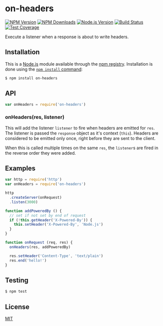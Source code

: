 # on-headers

[![NPM Version][npm-version-image]][npm-url]
[![NPM Downloads][npm-downloads-image]][npm-url]
[![Node.js Version][node-version-image]][node-version-url]
[![Build Status][travis-image]][travis-url]
[![Test Coverage][coveralls-image]][coveralls-url]

Execute a listener when a response is about to write headers.

## Installation

This is a [Node.js](https://nodejs.org/en/) module available through the
[npm registry](https://www.npmjs.com/). Installation is done using the
[`npm install` command](https://docs.npmjs.com/getting-started/installing-npm-packages-locally):

```sh
$ npm install on-headers
```

## API

<!-- eslint-disable no-unused-vars -->

```js
var onHeaders = require('on-headers')
```

### onHeaders(res, listener)

This will add the listener `listener` to fire when headers are emitted for `res`.
The listener is passed the `response` object as it's context (`this`). Headers are
considered to be emitted only once, right before they are sent to the client.

When this is called multiple times on the same `res`, the `listener`s are fired
in the reverse order they were added.

## Examples

```js
var http = require('http')
var onHeaders = require('on-headers')

http
  .createServer(onRequest)
  .listen(3000)

function addPoweredBy () {
  // set if not set by end of request
  if (!this.getHeader('X-Powered-By')) {
    this.setHeader('X-Powered-By', 'Node.js')
  }
}

function onRequest (req, res) {
  onHeaders(res, addPoweredBy)

  res.setHeader('Content-Type', 'text/plain')
  res.end('hello!')
}
```

## Testing

```sh
$ npm test
```

## License

[MIT](LICENSE)

[coveralls-image]: https://badgen.net/coveralls/c/github/jshttp/on-headers/master
[coveralls-url]: https://coveralls.io/r/jshttp/on-headers?branch=master
[node-version-image]: https://badgen.net/npm/node/on-headers
[node-version-url]: https://nodejs.org/en/download
[npm-downloads-image]: https://badgen.net/npm/dm/on-headers
[npm-url]: https://npmjs.org/package/on-headers
[npm-version-image]: https://badgen.net/npm/v/on-headers
[travis-image]: https://badgen.net/travis/jshttp/on-headers/master
[travis-url]: https://travis-ci.org/jshttp/on-headers
